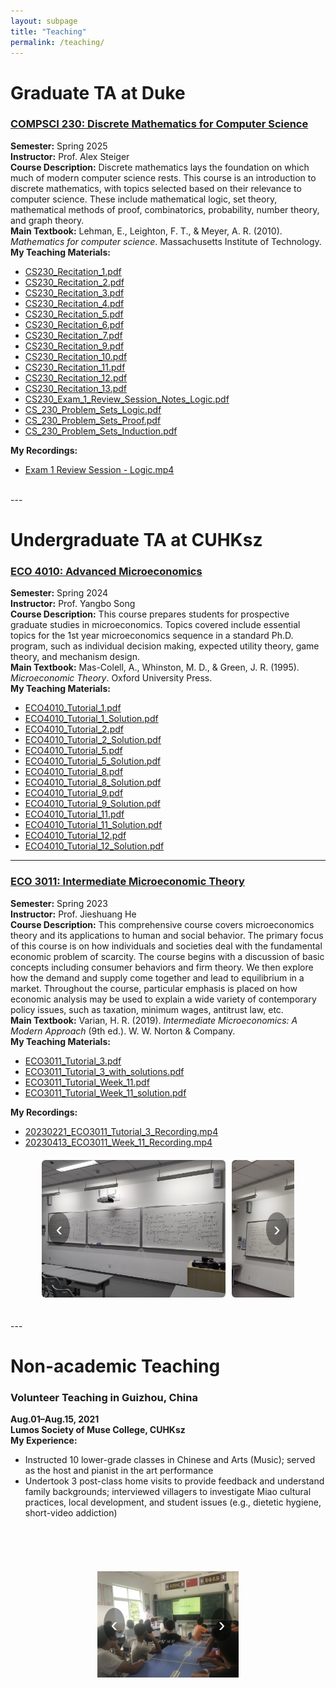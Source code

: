 ```yaml
---
layout: subpage
title: "Teaching"
permalink: /teaching/
---
```


# Graduate TA at Duke

### [COMPSCI 230: Discrete Mathematics for Computer Science](https://cs.duke.edu/courses/discrete-math-computer-science-1)
**Semester:** Spring 2025  
**Instructor:** Prof. Alex Steiger  
**Course Description:** Discrete mathematics lays the foundation on which much of modern computer science rests. This course is an introduction to discrete mathematics, with topics selected based on their relevance to computer science. These include mathematical logic, set theory, mathematical methods of proof, combinatorics, probability, number theory, and graph theory.  
**Main Textbook:** Lehman, E., Leighton, F. T., & Meyer, A. R. (2010). *Mathematics for computer science*. Massachusetts Institute of Technology.  
**My Teaching Materials:**  
- [CS230_Recitation_1.pdf](/files/teaching/cs230/CS230_Recitation_1.pdf)
- [CS230_Recitation_2.pdf](/files/teaching/cs230/CS230_Recitation_2.pdf)  
- [CS230_Recitation_3.pdf](/files/teaching/cs230/CS230_Recitation_3.pdf)  
- [CS230_Recitation_4.pdf](/files/teaching/cs230/CS230_Recitation_4.pdf)
- [CS230_Recitation_5.pdf](/files/teaching/cs230/CS230_Recitation_5.pdf)
- [CS230_Recitation_6.pdf](/files/teaching/cs230/CS230_Recitation_6.pdf)
- [CS230_Recitation_7.pdf](/files/teaching/cs230/CS230_Recitation_7.pdf)
- [CS230_Recitation_9.pdf](/files/teaching/cs230/CS230_Recitation_9.pdf)
- [CS230_Recitation_10.pdf](/files/teaching/cs230/CS230_Recitation_10.pdf)
- [CS230_Recitation_11.pdf](/files/teaching/cs230/CS230_Recitation_11.pdf)
- [CS230_Recitation_12.pdf](/files/teaching/cs230/CS230_Recitation_12.pdf)
- [CS230_Recitation_13.pdf](/files/teaching/cs230/CS230_Recitation_13.pdf)  
- [CS230_Exam_1_Review_Session_Notes_Logic.pdf](/files/teaching/cs230/CS230_Exam_1_Review_Session_Notes_Logic.pdf)  
- [CS_230_Problem_Sets_Logic.pdf](/files/teaching/cs230/CS_230_Problem_Sets_Logic.pdf)  
- [CS_230_Problem_Sets_Proof.pdf](/files/teaching/cs230/CS_230_Problem_Sets_Proof.pdf)  
- [CS_230_Problem_Sets_Induction.pdf](/files/teaching/cs230/CS_230_Problem_Sets_Induction.pdf)

**My Recordings:**
- [Exam 1 Review Session - Logic.mp4](https://drive.google.com/open?id=1TVX0XUG9HtLOCrelXNcw_z2kdcH_SUzo&usp=drive_copy)


<br>
---

# Undergraduate TA at CUHKsz

### [ECO 4010: Advanced Microeconomics](https://www.cuhk.edu.cn/en/course/8049)
**Semester:** Spring 2024  
**Instructor:** Prof. Yangbo Song  
**Course Description:** This course prepares students for prospective graduate studies in microeconomics. Topics covered include essential topics for the 1st year microeconomics sequence in a standard Ph.D. program, such as individual decision making, expected utility theory, game theory, and mechanism design.  
**Main Textbook:** Mas-Colell, A., Whinston, M. D., & Green, J. R. (1995). *Microeconomic Theory*. Oxford University Press.  
**My Teaching Materials:**  
- [ECO4010_Tutorial_1.pdf](/files/teaching/eco4010/ECO4010_Tutorial_1.pdf)  
- [ECO4010_Tutorial_1_Solution.pdf](/files/teaching/eco4010/ECO4010_Tutorial_1_Solution.pdf)  
- [ECO4010_Tutorial_2.pdf](/files/teaching/eco4010/ECO4010_Tutorial_2.pdf)  
- [ECO4010_Tutorial_2_Solution.pdf](/files/teaching/eco4010/ECO4010_Tutorial_2_Solution.pdf)  
- [ECO4010_Tutorial_5.pdf](/files/teaching/eco4010/ECO4010_Tutorial_5.pdf)  
- [ECO4010_Tutorial_5_Solution.pdf](/files/teaching/eco4010/ECO4010_Tutorial_5_Solution.pdf)  
- [ECO4010_Tutorial_8.pdf](/files/teaching/eco4010/ECO4010_Tutorial_8.pdf)  
- [ECO4010_Tutorial_8_Solution.pdf](/files/teaching/eco4010/ECO4010_Tutorial_8_Solution.pdf)  
- [ECO4010_Tutorial_9.pdf](/files/teaching/eco4010/ECO4010_Tutorial_9.pdf)  
- [ECO4010_Tutorial_9_Solution.pdf](/files/teaching/eco4010/ECO4010_Tutorial_9_Solution.pdf)  
- [ECO4010_Tutorial_11.pdf](/files/teaching/eco4010/ECO4010_Tutorial_11.pdf)  
- [ECO4010_Tutorial_11_Solution.pdf](/files/teaching/eco4010/ECO4010_Tutorial_11_Solution.pdf)  
- [ECO4010_Tutorial_12.pdf](/files/teaching/eco4010/ECO4010_Tutorial_12.pdf)  
- [ECO4010_Tutorial_12_Solution.pdf](/files/teaching/eco4010/ECO4010_Tutorial_12_Solution.pdf)  

---

### [ECO 3011: Intermediate Microeconomic Theory](https://www.cuhk.edu.cn/en/course/8049)
**Semester:** Spring 2023  
**Instructor:** Prof. Jieshuang He  
**Course Description:** This comprehensive course covers microeconomics theory and its applications to human and social behavior. The primary focus of this course is on how individuals and societies deal with the fundamental economic problem of scarcity. The course begins with a discussion of basic concepts including consumer behaviors and firm theory. We then explore how the demand and supply come together and lead to equilibrium in a market. Throughout the course, particular emphasis is placed on how economic analysis may be used to explain a wide variety of contemporary policy issues, such as taxation, minimum wages, antitrust law, etc.  
**Main Textbook:** Varian, H. R. (2019). *Intermediate Microeconomics: A Modern Approach* (9th ed.). W. W. Norton & Company.  
**My Teaching Materials:**  
- [ECO3011_Tutorial_3.pdf](/files/teaching/eco3011/ECO3011_Tutorial_3.pdf)  
- [ECO3011_Tutorial_3_with_solutions.pdf](/files/teaching/eco3011/ECO3011_Tutorial_3_with_solutions.pdf)  
- [ECO3011_Tutorial_Week_11.pdf](/files/teaching/eco3011/ECO3011_Tutorial_Week_11.pdf)  
- [ECO3011_Tutorial_Week_11_solution.pdf](/files/teaching/eco3011/ECO3011_Tutorial_Week_11_solution.pdf)

**My Recordings:**  
- [20230221_ECO3011_Tutorial_3_Recording.mp4](https://drive.google.com/open?id=1bP6eFCCxmWsu9j02X_Ubpa5XNFAj6Fvj&usp=drive_copy)  
- [20230413_ECO3011_Week_11_Recording.mp4](https://drive.google.com/open?id=1UxdqXKgW7oT_H8e-thNG6tjDBCfKgB9U&usp=drive_copy)  


<div class="photo-slider wide">
  <div class="track">
    <img src="/files/teaching/teaching2.jpg" alt="wide photo 1">
    <img src="/files/teaching/teaching3.jpg" alt="wide photo 2">
  </div>

  <!-- 左右箭头 -->
  <button class="arrow left"
          onclick="this.parentElement.querySelector('.track').scrollBy({left:-700,behavior:'smooth'})">‹</button>
  <button class="arrow right"
          onclick="this.parentElement.querySelector('.track').scrollBy({left:700,behavior:'smooth'})">›</button>
</div>

<style>
  /* 基础与之前一致 */
  .photo-slider{ position:relative; margin:20px auto; }
  .photo-slider .track{
    display:flex; overflow-x:auto; scroll-behavior:smooth;
    scroll-snap-type:x mandatory; -webkit-overflow-scrolling:touch;
    align-items:center; gap:10px;
  }
  .photo-slider .track::-webkit-scrollbar{ display:none; }
  .photo-slider .track{ -ms-overflow-style:none; scrollbar-width:none; }

  /* 默认高度 */
  .photo-slider img{
    flex:0 0 auto;
    height:300px;
    width:auto;
    object-fit:contain;
    border-radius:6px;
    user-select:none;
    scroll-snap-align:center;
  }

  /* 专门给“扁的”加一个样式 */
  .photo-slider.wide{ max-width:80%; }
  .photo-slider.wide img{ height:220px; }  /* 调矮 */
  
  .photo-slider .arrow{
    position:absolute; top:50%; transform:translateY(-50%);
    font-size:2rem; background:rgba(0,0,0,.4); color:#fff; border:none;
    border-radius:50%; padding:8px 12px; cursor:pointer; z-index:10; user-select:none;
  }
  .photo-slider .arrow.left{ left:10px; }
  .photo-slider .arrow.right{ right:10px; }

  @media (max-width:768px){
    .photo-slider.wide{ max-width:96%; }
    .photo-slider.wide img{ height:160px; }
  }
</style>



<br>
---

# Non-academic Teaching

### Volunteer Teaching in Guizhou, China
**Aug.01–Aug.15, 2021**  
**Lumos Society of Muse College, CUHKsz**  
**My Experience:**  
- Instructed 10 lower-grade classes in Chinese and Arts (Music); served as the host and pianist in the art performance  
- Undertook 3 post-class home visits to provide feedback and understand family backgrounds; interviewed villagers to investigate Miao cultural practices, local development, and student issues (e.g., dietetic hygiene, short-video addiction)


<div class="photo-slider">
  <div class="track">
    <img src="/files/teaching/volunteer/1.jpg" alt="photo 1">
    <img src="/files/teaching/volunteer/2.jpg" alt="photo 2">
    <img src="/files/teaching/volunteer/3.png" alt="photo 3">
    <img src="/files/teaching/volunteer/4.png" alt="photo 4">
    <img src="/files/teaching/volunteer/5.png" alt="photo 5">
    <img src="/files/teaching/volunteer/0.jpg" alt="photo 0">
    <img src="/files/teaching/volunteer/6.jpg" alt="photo 6">
    <img src="/files/teaching/volunteer/7.jpg" alt="photo 7">
    <img src="/files/teaching/volunteer/8.jpg" alt="photo 8">
  </div>

  <!-- 左右箭头 -->
  <button class="arrow left"
          onclick="this.parentElement.querySelector('.track').scrollBy({left:-500,behavior:'smooth'})">‹</button>
  <button class="arrow right"
          onclick="this.parentElement.querySelector('.track').scrollBy({left:500,behavior:'smooth'})">›</button>
</div>

<style>
  .photo-slider { 
    position: relative; 
    max-width: 45%;   /* 整体缩小 */
    margin: 20px auto; 
  }

  .photo-slider .track {
    display: flex; 
    overflow-x: auto; 
    scroll-behavior: smooth;
    scroll-snap-type: x mandatory; 
    -webkit-overflow-scrolling: touch;
    align-items: center; 
    gap: 10px;
  }

  .photo-slider img {
    flex: 0 0 auto; 
    height: 300px;    /* 图片缩小 */
    width: auto; 
    max-width: 100%;
    object-fit: contain; 
    border-radius: 6px; 
    user-select: none; 
    scroll-snap-align: center;
  }

  .photo-slider .arrow {
    position: absolute; 
    top: 50%; 
    transform: translateY(-50%);
    font-size: 2rem; 
    background: rgba(0,0,0,.4); 
    color: #fff; 
    border: none;
    border-radius: 50%; 
    padding: 8px 12px; 
    cursor: pointer; 
    z-index: 10; 
    user-select: none;
  }
  .photo-slider .arrow.left { left: 10px; }
  .photo-slider .arrow.right { right: 10px; }

  /* 移动端优化 */
  @media (max-width: 768px) {
    .photo-slider { max-width: 80%; }   /* 宽一点，适合手机 */
    .photo-slider img { height: 200px; }
  }
</style>





